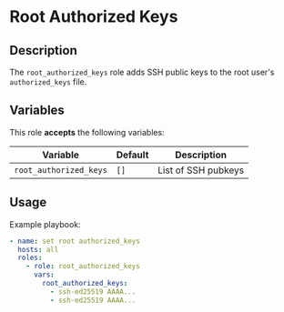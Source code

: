 Root Authorized Keys
====================

Description
-----------

The `root_authorized_keys` role adds SSH public keys to the root user's
`authorized_keys` file.


Variables
---------

This role **accepts** the following variables:

Variable               | Default | Description
-----------------------|---------|------------
`root_authorized_keys` | `[]`    | List of SSH pubkeys


Usage
-----

Example playbook:

````yaml
- name: set root authorized_keys
  hosts: all
  roles:
    - role: root_authorized_keys
      vars:
        root_authorized_keys:
          - ssh-ed25519 AAAA...
          - ssh-ed25519 AAAA...
````
